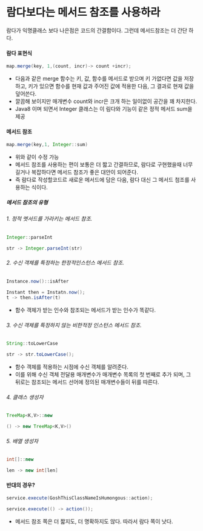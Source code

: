 # 람다보다는 메서드 참조를 사용하라
람다가 익명클래스 보다 나은점은 코드의 간결함이다. 그런데 메서드참조는 더 간단 하다.
#### 람다 표현식

```java
map.merge(key, 1,(count, incr)-> count +incr);
```

- 다음과 같은 merge 함수는 키, 값, 함수를 메서드로 받으며 키 가없다면 값을 저장하고, 키가 있으면 함수를 현재 값과 주어진 값에 적용한 다음, 그  결과로 현재 값을 덮어쓴다. 
- 깔끔해 보이지만 매개변수 count와 incr은 크개 하는 일이없이 공간을 꽤 차지한다. 
- Java8 이며 되면서 Integer 클래스는 이 림다와 기능이 같은 정적 메서드 sum을 제공

#### 메서드 참조

```java
map.merge(key,1, Integer::sum)
```
- 위와 같이 수정 가능
- 메서드 참조를 사용하는 편이 보통은 더 짧고 간결하므로, 람다로 구현했을때 너무 길거나 복잡하다면 메서드 참조가 좋은 대안이 되어준다. 
- 즉 람다로 작성할코드르 새로운 메서드에 담은 다음, 람다 대신 그 메서드 첨조를 사용하는 식이다. 
##### 메서드 참조의 유형
###### 1. 정적 멧서드를 가라키는 메서드 참조. 
```java
Integer::parseInt
```
```java
str -> Integer.parseInt(str)
```
###### 2. 수신 객체를 특정하는 한정적인스턴스 메서드 참조. 
```java
Instance.now()::isAfter  
```
```java
Instant then = Instatn.now();
t -> then.isAfter(t)
```
- 함수 객체가 받는 인수와 참조되는 메서드가 받는 인수가 똑같다. 
###### 3. 수신  객체를 특정하지 않는 비한적정 인스턴스 메서드 참조. 
```java
String::toLowerCase   
```
```java
str -> str.toLowerCase();
```
- 함수 객체를 적용하는 시점에 수신 객체를 알려준다. 
- 이를 위해 수신 객체 전달용 매개변수가 매개변수 목록의 첫 번째로 추가 되며,  그 뒤로는 참조되는 메서드 선어에 정의된 매개변수들이 뒤를 따른다. 
###### 4. 클래스 생성자
```java
TreeMap<K,V>::new 
```
```java
() -> new TreeMap<K,V>()
```
###### 5. 배열 생성자
```java
int[]::new
```
```java
len -> new int[len]
```
#### 반대의 경우?
```java
service.execute(GoshThisClassNameIsHumongous::action);
```

```java
service.execute(() -> action());
```

- 메서드 참조 쪽은 더 짧지도, 더 명확하지도 않다. 따라서 람다 쪽이 낫다. 

